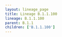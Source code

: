```yaml
---
layout: lineage_page
title: Lineage B.1.1.100
lineage: B.1.1.100
parent: B.1.1
children: ['B.1.1.100']
---
```

